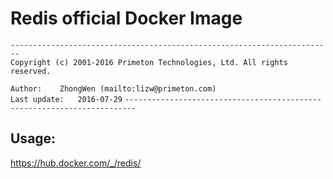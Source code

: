 # Redis official Docker Image
  
`------------------------------------------------------------------------`    
`Copyright (c) 2001-2016 Primeton Technologies, Ltd. All rights reserved.`  
  
`Author:	ZhongWen (mailto:lizw@primeton.com)`  
`Last update:	2016-07-29`
`------------------------------------------------------------------------`  
  
  
## Usage:

https://hub.docker.com/_/redis/


